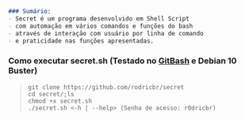 ```markdown
### Sumário:
- Secret é um programa desenvolvido em Shell Script
- com automação em vários comandos e funções do bash
- através de interação com usuário por linha de comando
- e praticidade nas funções apresentadas.
```

### Como executar secret.sh (Testado no [GitBash](https://git-scm.com/downloads) e Debian 10 Buster)
> `git clone https://github.com/rodricbr/secret` <br>
> `cd secret/;ls` <br>
> `chmod +x secret.sh` <br>
> `./secret.sh <-h | --help> (Senha de acesso: r0dricbr)` <br>
